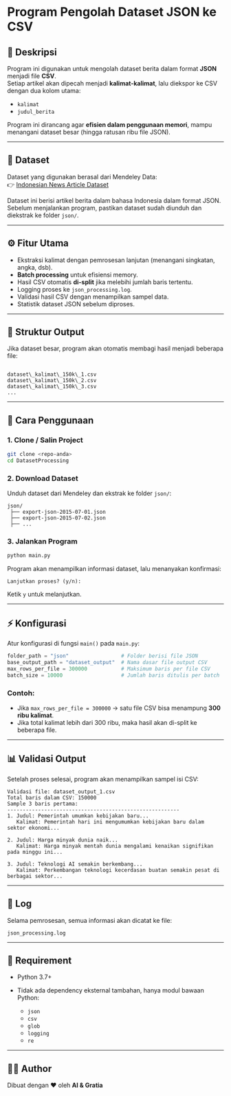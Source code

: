 # Program Pengolah Dataset JSON ke CSV

## 📌 Deskripsi
Program ini digunakan untuk mengolah dataset berita dalam format **JSON** menjadi file **CSV**.  
Setiap artikel akan dipecah menjadi **kalimat-kalimat**, lalu diekspor ke CSV dengan dua kolom utama:

- `kalimat`
- `judul_berita`

Program ini dirancang agar **efisien dalam penggunaan memori**, mampu menangani dataset besar (hingga ratusan ribu file JSON).

---

## 📂 Dataset
Dataset yang digunakan berasal dari Mendeley Data:  
👉 [Indonesian News Article Dataset](https://data.mendeley.com/datasets/2zpbjs22k3/1)

Dataset ini berisi artikel berita dalam bahasa Indonesia dalam format JSON.  
Sebelum menjalankan program, pastikan dataset sudah diunduh dan diekstrak ke folder `json/`.

---

## ⚙️ Fitur Utama
- Ekstraksi kalimat dengan pemrosesan lanjutan (menangani singkatan, angka, dsb).
- **Batch processing** untuk efisiensi memory.
- Hasil CSV otomatis **di-split** jika melebihi jumlah baris tertentu.
- Logging proses ke `json_processing.log`.
- Validasi hasil CSV dengan menampilkan sampel data.
- Statistik dataset JSON sebelum diproses.

---

## 📂 Struktur Output
Jika dataset besar, program akan otomatis membagi hasil menjadi beberapa file:

```

dataset\_kalimat\_150k\_1.csv
dataset\_kalimat\_150k\_2.csv
dataset\_kalimat\_150k\_3.csv
...

````

---

## 🚀 Cara Penggunaan

### 1. Clone / Salin Project
```bash
git clone <repo-anda>
cd DatasetProcessing
````

### 2. Download Dataset

Unduh dataset dari Mendeley dan ekstrak ke folder `json/`:

```
json/
 ├── export-json-2015-07-01.json
 ├── export-json-2015-07-02.json
 ├── ...
```

### 3. Jalankan Program

```bash
python main.py
```

Program akan menampilkan informasi dataset, lalu menanyakan konfirmasi:

```
Lanjutkan proses? (y/n):
```

Ketik `y` untuk melanjutkan.

---

## ⚡ Konfigurasi

Atur konfigurasi di fungsi `main()` pada `main.py`:

```python
folder_path = "json"                 # Folder berisi file JSON
base_output_path = "dataset_output"  # Nama dasar file output CSV
max_rows_per_file = 300000           # Maksimum baris per file CSV
batch_size = 10000                   # Jumlah baris ditulis per batch
```

### Contoh:

* Jika `max_rows_per_file = 300000` → satu file CSV bisa menampung **300 ribu kalimat**.
* Jika total kalimat lebih dari 300 ribu, maka hasil akan di-split ke beberapa file.

---

## 📊 Validasi Output

Setelah proses selesai, program akan menampilkan sampel isi CSV:

```
Validasi file: dataset_output_1.csv
Total baris dalam CSV: 150000
Sample 3 baris pertama:
--------------------------------------------------------
1. Judul: Pemerintah umumkan kebijakan baru...
   Kalimat: Pemerintah hari ini mengumumkan kebijakan baru dalam sektor ekonomi...

2. Judul: Harga minyak dunia naik...
   Kalimat: Harga minyak mentah dunia mengalami kenaikan signifikan pada minggu ini...

3. Judul: Teknologi AI semakin berkembang...
   Kalimat: Perkembangan teknologi kecerdasan buatan semakin pesat di berbagai sektor...
```

---

## 📝 Log

Selama pemrosesan, semua informasi akan dicatat ke file:

```
json_processing.log
```

---

## 🔧 Requirement

* Python 3.7+
* Tidak ada dependency eksternal tambahan, hanya modul bawaan Python:

  * `json`
  * `csv`
  * `glob`
  * `logging`
  * `re`

---

## 👨‍💻 Author

Dibuat dengan ❤️ oleh **AI & Gratia**